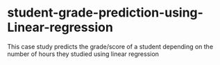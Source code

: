 # student-grade-prediction-using-Linear-regression
This case study predicts the grade/score of a student depending on the number of hours they studied using linear regression 

